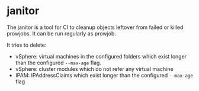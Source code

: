 # janitor

The janitor is a tool for CI to cleanup objects leftover from failed or killed prowjobs.
It can be run regularly as prowjob.

It tries to delete:

* vSphere: virtual machines in the configured folders which exist longer than the configured `--max-age` flag.
* vSphere: cluster modules which do not refer any virtual machine
* IPAM: IPAddressClaims which exist longer than the configured `--max-age` flag
